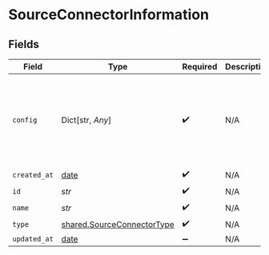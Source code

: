 # SourceConnectorInformation


## Fields

| Field                                                                                                                                                                                                  | Type                                                                                                                                                                                                   | Required                                                                                                                                                                                               | Description                                                                                                                                                                                            | Example                                                                                                                                                                                                |
| ------------------------------------------------------------------------------------------------------------------------------------------------------------------------------------------------------ | ------------------------------------------------------------------------------------------------------------------------------------------------------------------------------------------------------ | ------------------------------------------------------------------------------------------------------------------------------------------------------------------------------------------------------ | ------------------------------------------------------------------------------------------------------------------------------------------------------------------------------------------------------ | ------------------------------------------------------------------------------------------------------------------------------------------------------------------------------------------------------ |
| `config`                                                                                                                                                                                               | Dict[str, *Any*]                                                                                                                                                                                       | :heavy_check_mark:                                                                                                                                                                                     | N/A                                                                                                                                                                                                    | {<br/>"account_key": "azure_account_key",<br/>"account_name": "azure_account_name",<br/>"anonymous": false,<br/>"recursive": true,<br/>"remote_url": "az://\u003cpath\u003e\u003c/path\u003e\u003c/container-name\u003e"<br/>} |
| `created_at`                                                                                                                                                                                           | [date](https://docs.python.org/3/library/datetime.html#date-objects)                                                                                                                                   | :heavy_check_mark:                                                                                                                                                                                     | N/A                                                                                                                                                                                                    |                                                                                                                                                                                                        |
| `id`                                                                                                                                                                                                   | *str*                                                                                                                                                                                                  | :heavy_check_mark:                                                                                                                                                                                     | N/A                                                                                                                                                                                                    |                                                                                                                                                                                                        |
| `name`                                                                                                                                                                                                 | *str*                                                                                                                                                                                                  | :heavy_check_mark:                                                                                                                                                                                     | N/A                                                                                                                                                                                                    |                                                                                                                                                                                                        |
| `type`                                                                                                                                                                                                 | [shared.SourceConnectorType](../../models/shared/sourceconnectortype.md)                                                                                                                               | :heavy_check_mark:                                                                                                                                                                                     | N/A                                                                                                                                                                                                    |                                                                                                                                                                                                        |
| `updated_at`                                                                                                                                                                                           | [date](https://docs.python.org/3/library/datetime.html#date-objects)                                                                                                                                   | :heavy_minus_sign:                                                                                                                                                                                     | N/A                                                                                                                                                                                                    |                                                                                                                                                                                                        |